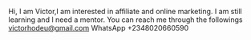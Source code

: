 Hi, I am Victor,I am interested in affiliate and online marketing.
I am still learning and I need a mentor.
You can reach me through the followings
victorhodeu@gmail.com
 WhatsApp +2348020660590
